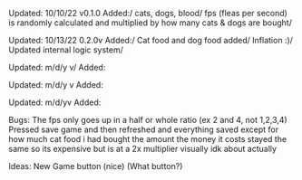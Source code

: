 Updated: 10/10/22 v0.1.0
Added:/
cats, dogs, blood/
fps (fleas per second) is randomly calculated and multiplied by how many cats & dogs are bought/
 
Updated: 10/13/22 0.2.0v
Added:/
Cat food and dog food added/
Inflation :)/
Updated internal logic system/
 
Updated: m/d/y v/
Added:
 
Updated: m/d/y v
Added:
 
Updated: m/d/yv
Added:
 
Bugs: 
The fps only goes up in a half or whole ratio (ex 2 and 4, not 1,2,3,4) 
Pressed save game and then refreshed and everything saved except for how much cat food i had bought the amount the money it costs stayed the same so its expensive but is at a 2x multiplier visually idk about actually
 
Ideas: 
New Game button (nice) (What button?)
